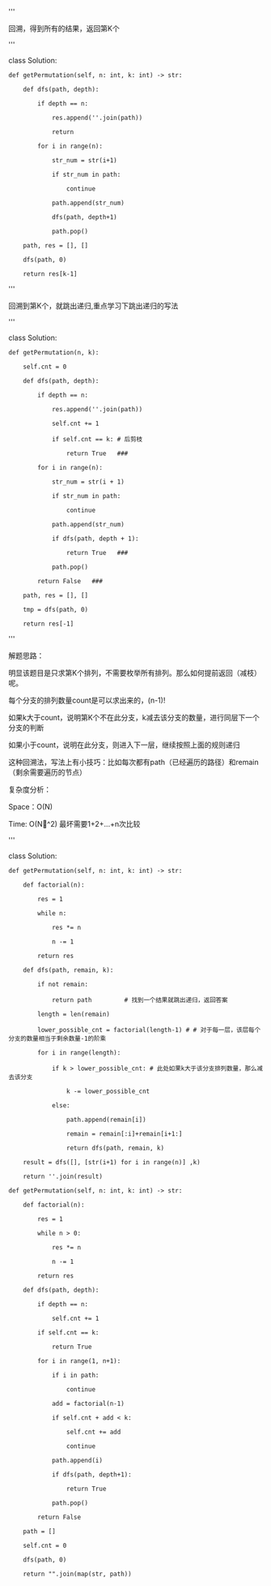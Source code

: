 '''

回溯，得到所有的结果，返回第K个

'''

class Solution:

    def getPermutation(self, n: int, k: int) -> str:

        def dfs(path, depth):

            if depth == n:

                res.append(''.join(path))

                return 

            for i in range(n):

                str_num = str(i+1)

                if str_num in path:

                    continue

                path.append(str_num)

                dfs(path, depth+1)

                path.pop()

        path, res = [], []

        dfs(path, 0)

        return res[k-1]

'''

回溯到第K个，就跳出递归,重点学习下跳出递归的写法

'''

class Solution:

    def getPermutation(n, k):

        self.cnt = 0

        def dfs(path, depth):

            if depth == n:

                res.append(''.join(path))

                self.cnt += 1

                if self.cnt == k: # 后剪枝

                    return True   ###

            for i in range(n):

                str_num = str(i + 1)

                if str_num in path:

                    continue

                path.append(str_num)

                if dfs(path, depth + 1):

                    return True   ###

                path.pop()

            return False   ###

        path, res = [], []

        tmp = dfs(path, 0)

        return res[-1]



'''

解题思路：

明显该题目是只求第K个排列，不需要枚举所有排列。那么如何提前返回（减枝）呢。

每个分支的排列数量count是可以求出来的，(n-1)!

如果k大于count，说明第K个不在此分支，k减去该分支的数量，进行同层下一个分支的判断

如果小于count，说明在此分支，则进入下一层，继续按照上面的规则递归

这种回溯法，写法上有小技巧：比如每次都有path（已经遍历的路径）和remain（剩余需要遍历的节点）

复杂度分析：

Space：O(N)

Time: O(N^2) 最坏需要1+2+...+n次比较

'''

class Solution:

    def getPermutation(self, n: int, k: int) -> str:

        def factorial(n):

            res = 1

            while n:

                res *= n

                n -= 1

            return res

        def dfs(path, remain, k):

            if not remain: 

                return path         # 找到一个结果就跳出递归，返回答案 

            length = len(remain)

            lower_possible_cnt = factorial(length-1) # # 对于每一层，该层每个分支的数量相当于剩余数量-1的阶乘

            for i in range(length):

                if k > lower_possible_cnt: # 此处如果k大于该分支排列数量，那么减去该分支

                    k -= lower_possible_cnt

                else:

                    path.append(remain[i])

                    remain = remain[:i]+remain[i+1:]

                    return dfs(path, remain, k)

        result = dfs([], [str(i+1) for i in range(n)] ,k)

        return ''.join(result)

    def getPermutation(self, n: int, k: int) -> str:

        def factorial(n):

            res = 1

            while n > 0:

                res *= n

                n -= 1

            return res

        def dfs(path, depth):

            if depth == n:

                self.cnt += 1

            if self.cnt == k:

                return True

            for i in range(1, n+1):

                if i in path:

                    continue

                add = factorial(n-1)

                if self.cnt + add < k:

                    self.cnt += add

                    continue

                path.append(i)

                if dfs(path, depth+1):

                    return True

                path.pop() 

            return False

        path = []

        self.cnt = 0

        dfs(path, 0)

        return "".join(map(str, path))


